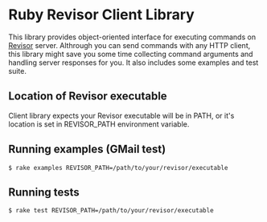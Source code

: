 Ruby Revisor Client Library
===================

This library provides object-oriented interface for executing commands
on [Revisor](http://github.com/sotakone/revisor) server. Althrough you
can send commands with any HTTP client, this library might save you
some time collecting command arguments and handling server responses
for you. It also includes some examples and test suite.

Location of Revisor executable
----------

Client library expects your Revisor executable will be in PATH, or
it's location is set in REVISOR_PATH environment variable.

Running examples (GMail test)
----------

    $ rake examples REVISOR_PATH=/path/to/your/revisor/executable
    
Running tests
----------

    $ rake test REVISOR_PATH=/path/to/your/revisor/executable
